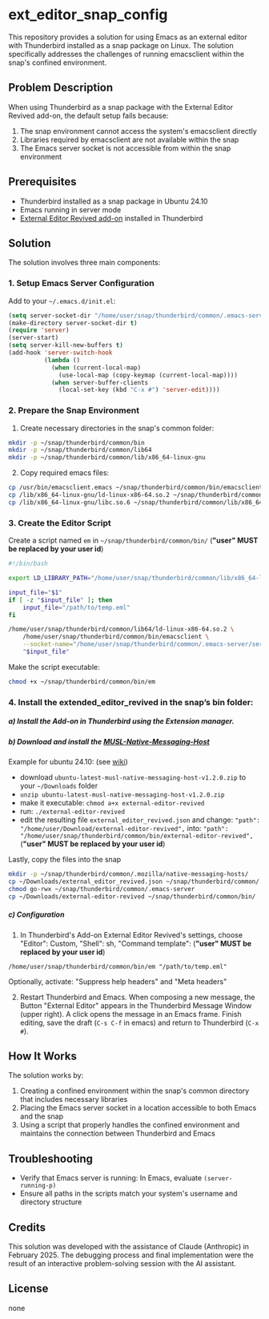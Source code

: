 # ext_editor_snap_config

This repository provides a solution for using Emacs as an external editor with Thunderbird installed as a snap package on Linux. The solution specifically addresses the challenges of running emacsclient within the snap's confined environment.

## Problem Description

When using Thunderbird as a snap package with the External Editor Revived add-on, the default setup fails because:
1. The snap environment cannot access the system's emacsclient directly
2. Libraries required by emacsclient are not available within the snap
3. The Emacs server socket is not accessible from within the snap environment

## Prerequisites

- Thunderbird installed as a snap package in Ubuntu 24.10
- Emacs running in server mode
- [External Editor Revived add-on](https://github.com/Frederick888/external-editor-revived) installed in Thunderbird

## Solution

The solution involves three main components:

### 1. Setup Emacs Server Configuration

Add to your `~/.emacs.d/init.el`:
```lisp
(setq server-socket-dir "/home/user/snap/thunderbird/common/.emacs-server")
(make-directory server-socket-dir t)
(require 'server)
(server-start)
(setq server-kill-new-buffers t)
(add-hook 'server-switch-hook
          (lambda ()
            (when (current-local-map)
              (use-local-map (copy-keymap (current-local-map))))
            (when server-buffer-clients
              (local-set-key (kbd "C-x #") 'server-edit))))
```


### 2. Prepare the Snap Environment

1. Create necessary directories in the snap's common folder:
```bash
mkdir -p ~/snap/thunderbird/common/bin
mkdir -p ~/snap/thunderbird/common/lib64
mkdir -p ~/snap/thunderbird/common/lib/x86_64-linux-gnu
```


2. Copy required emacs files:
```bash
cp /usr/bin/emacsclient.emacs ~/snap/thunderbird/common/bin/emacsclient
cp /lib/x86_64-linux-gnu/ld-linux-x86-64.so.2 ~/snap/thunderbird/common/lib64/
cp /lib/x86_64-linux-gnu/libc.so.6 ~/snap/thunderbird/common/lib/x86_64-linux-gnu/
```

### 3. Create the Editor Script

Create a script named `em` in `~/snap/thunderbird/common/bin/` (**"user" MUST be replaced by your user id**) 

```bash
#!/bin/bash

export LD_LIBRARY_PATH="/home/user/snap/thunderbird/common/lib/x86_64-linux-gnu:$LD_LIBRARY_PATH"

input_file="$1"
if [ -z "$input_file" ]; then
    input_file="/path/to/temp.eml"
fi

/home/user/snap/thunderbird/common/lib64/ld-linux-x86-64.so.2 \
    /home/user/snap/thunderbird/common/bin/emacsclient \
    --socket-name="/home/user/snap/thunderbird/common/.emacs-server/server" \
    "$input_file"
```

Make the script executable:
```bash
chmod +x ~/snap/thunderbird/common/bin/em
```

### 4. Install the extended_editor_revived in the snap’s bin folder:

##### a) Install the Add-on in Thunderbird using the Extension manager.

##### b) Download and install the [MUSL-Native-Messaging-Host](https://github.com/Frederick888/external-editor-revived/releases)

Example for ubuntu 24.10: (see [wiki](https://github.com/Frederick888/external-editor-revived/wiki/Linux#installing-the-native-messaging-host))

- download ```ubuntu-latest-musl-native-messaging-host-v1.2.0.zip``` to your ```~/Downloads``` folder
- ```unzip ubuntu-latest-musl-native-messaging-host-v1.2.0.zip```
- make it executable: ```chmod a+x external-editor-revived```
- run: ```./external-editor-revived```
- edit the resulting file ```external_editor_revived.json``` and change: ```"path": "/home/user/Download/external-editor-revived",``` into: ```"path": "/home/user/snap/thunderbird/common/bin/external-editor-revived",``` (**"user" MUST be replaced by your user id**)

Lastly, copy the files into the snap
```bash
mkdir -p ~/snap/thunderbird/common/.mozilla/native-messaging-hosts/
cp ~/Downloads/external_editor_revived.json ~/snap/thunderbird/common/.mozilla/native-messaging-hosts/
chmod go-rwx ~/snap/thunderbird/common/.emacs-server
cp ~/Downloads/external-editor-revived ~/snap/thunderbird/common/bin/
```


##### c) Configuration

1. In Thunderbird's Add-on External Editor Revived's settings, choose "Editor": Custom,
   "Shell": sh, "Command template": (**"user" MUST be replaced by your user id**)

```
/home/user/snap/thunderbird/common/bin/em "/path/to/temp.eml" 
```

Optionally, activate: "Suppress help headers" and "Meta headers"

2. Restart Thunderbird and Emacs. When composing
   a new message, the Button "External Editor" appears
   in the Thunderbird Message Window (upper right). A click opens the message in an Emacs frame. Finish
   editing, save the draft (`C-s C-f` in
   emacs) and return to Thunderbird (`C-x #`). 

## How It Works

The solution works by:
1. Creating a confined environment within the snap's common directory that includes necessary libraries
2. Placing the Emacs server socket in a location accessible to both Emacs and the snap
3. Using a script that properly handles the confined environment and maintains the connection between Thunderbird and Emacs

## Troubleshooting

- Verify that Emacs server is running: In Emacs, evaluate `(server-running-p)`
- Ensure all paths in the scripts match your system's username and directory structure

## Credits

This solution was developed with the assistance of Claude (Anthropic) in February 2025. The debugging process and final implementation were the result of an interactive problem-solving session with the AI assistant.

## License
none
